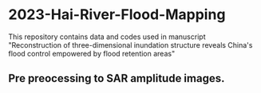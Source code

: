 # 2023-Hai-River-Flood-Mapping
This repository contains data and codes used in manuscript "Reconstruction of three-dimensional inundation structure reveals China's flood control empowered by flood retention areas"
## Pre preocessing to SAR amplitude images.
